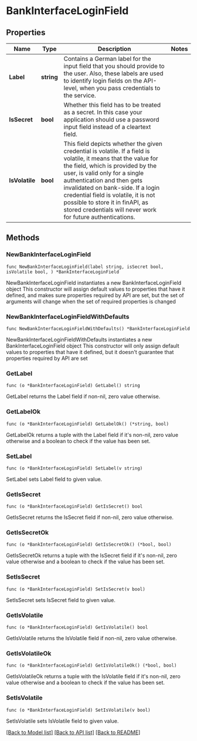 # BankInterfaceLoginField

## Properties

Name | Type | Description | Notes
------------ | ------------- | ------------- | -------------
**Label** | **string** | Contains a German label for the input field that you should provide to the user. Also, these labels are used to identify login fields on the API-level, when you pass credentials to the service. | 
**IsSecret** | **bool** | Whether this field has to be treated as a secret. In this case your application should use a password input field instead of a cleartext field. | 
**IsVolatile** | **bool** | This field depicts whether the given credential is volatile. If a field is volatile, it means that the value for the field, which is provided by the user, is valid only for a single authentication and then gets invalidated on bank-side. If a login credential field is volatile, it is not possible to store it in finAPI, as stored credentials will never work for future authentications. | 

## Methods

### NewBankInterfaceLoginField

`func NewBankInterfaceLoginField(label string, isSecret bool, isVolatile bool, ) *BankInterfaceLoginField`

NewBankInterfaceLoginField instantiates a new BankInterfaceLoginField object
This constructor will assign default values to properties that have it defined,
and makes sure properties required by API are set, but the set of arguments
will change when the set of required properties is changed

### NewBankInterfaceLoginFieldWithDefaults

`func NewBankInterfaceLoginFieldWithDefaults() *BankInterfaceLoginField`

NewBankInterfaceLoginFieldWithDefaults instantiates a new BankInterfaceLoginField object
This constructor will only assign default values to properties that have it defined,
but it doesn't guarantee that properties required by API are set

### GetLabel

`func (o *BankInterfaceLoginField) GetLabel() string`

GetLabel returns the Label field if non-nil, zero value otherwise.

### GetLabelOk

`func (o *BankInterfaceLoginField) GetLabelOk() (*string, bool)`

GetLabelOk returns a tuple with the Label field if it's non-nil, zero value otherwise
and a boolean to check if the value has been set.

### SetLabel

`func (o *BankInterfaceLoginField) SetLabel(v string)`

SetLabel sets Label field to given value.


### GetIsSecret

`func (o *BankInterfaceLoginField) GetIsSecret() bool`

GetIsSecret returns the IsSecret field if non-nil, zero value otherwise.

### GetIsSecretOk

`func (o *BankInterfaceLoginField) GetIsSecretOk() (*bool, bool)`

GetIsSecretOk returns a tuple with the IsSecret field if it's non-nil, zero value otherwise
and a boolean to check if the value has been set.

### SetIsSecret

`func (o *BankInterfaceLoginField) SetIsSecret(v bool)`

SetIsSecret sets IsSecret field to given value.


### GetIsVolatile

`func (o *BankInterfaceLoginField) GetIsVolatile() bool`

GetIsVolatile returns the IsVolatile field if non-nil, zero value otherwise.

### GetIsVolatileOk

`func (o *BankInterfaceLoginField) GetIsVolatileOk() (*bool, bool)`

GetIsVolatileOk returns a tuple with the IsVolatile field if it's non-nil, zero value otherwise
and a boolean to check if the value has been set.

### SetIsVolatile

`func (o *BankInterfaceLoginField) SetIsVolatile(v bool)`

SetIsVolatile sets IsVolatile field to given value.



[[Back to Model list]](../README.md#documentation-for-models) [[Back to API list]](../README.md#documentation-for-api-endpoints) [[Back to README]](../README.md)


